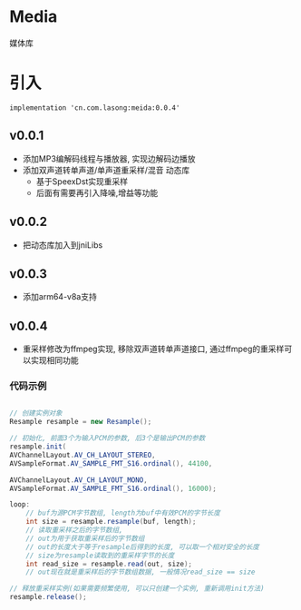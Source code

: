 # Media
媒体库

# 引入

```
implementation 'cn.com.lasong:meida:0.0.4'
```

## v0.0.1
* 添加MP3编解码线程与播放器, 实现边解码边播放  
* 添加双声道转单声道/单声道重采样/混音 动态库
	* 基于SpeexDst实现重采样
	* 后面有需要再引入降噪,增益等功能

## v0.0.2
* 把动态库加入到jniLibs

## v0.0.3
* 添加arm64-v8a支持

## v0.0.4
* 重采样修改为ffmpeg实现, 移除双声道转单声道接口, 通过ffmpeg的重采样可以实现相同功能

### 代码示例

```java

// 创建实例对象
Resample resample = new Resample();  

// 初始化, 前面3个为输入PCM的参数, 后3个是输出PCM的参数  
resample.init(
AVChannelLayout.AV_CH_LAYOUT_STEREO, 
AVSampleFormat.AV_SAMPLE_FMT_S16.ordinal(), 44100,

AVChannelLayout.AV_CH_LAYOUT_MONO, 
AVSampleFormat.AV_SAMPLE_FMT_S16.ordinal(), 16000);    

loop:
	// buf为源PCM字节数组, length为buf中有效PCM的字节长度  
	int size = resample.resample(buf, length);  
	// 读取重采样之后的字节数组, 
	// out为用于获取重采样后的字节数组  
	// out的长度大于等于resample后得到的长度, 可以取一个相对安全的长度  
	// size为resample读取到的重采样字节的长度  
	int read_size = resample.read(out, size);
	// out现在就是重采样后的字节数组数据, 一般情况read_size == size

// 释放重采样实例(如果需要频繁使用, 可以只创建一个实例, 重新调用init方法)  
resample.release();	

```